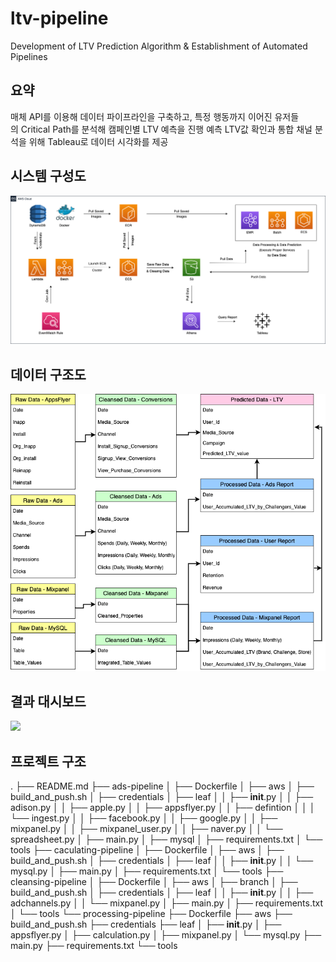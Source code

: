 # ltv-pipeline
Development of LTV Prediction Algorithm &amp; Establishment of Automated Pipelines

## 요약
매체 API를 이용해 데이터 파이프라인을 구축하고, 특정 행동까지 이어진 유저들의 Critical Path를 분석해 캠페인별 LTV 예측을 진행
예측 LTV값 확인과 통합 채널 분석을 위해 Tableau로 데이터 시각화를 제공

## 시스템 구성도
![](/src/system.png)

## 데이터 구조도
![](/src/db.png)

## 결과 대시보드
![](/src/dashboard.jpeg)


## 프로젝트 구조
.
├── README.md
├── ads-pipeline
│   ├── Dockerfile
│   ├── aws
│   ├── build_and_push.sh
│   ├── credentials
│   ├── leaf
│   │   ├── __init__.py
│   │   ├── adison.py
│   │   ├── apple.py
│   │   ├── appsflyer.py
│   │   ├── defintion
│   │   │   └── ingest.py
│   │   ├── facebook.py
│   │   ├── google.py
│   │   ├── mixpanel.py
│   │   ├── mixpanel_user.py
│   │   ├── naver.py
│   │   └── spreadsheet.py
│   ├── main.py
│   ├── mysql
│   ├── requirements.txt
│   └── tools
├── caculating-pipeline
│   ├── Dockerfile
│   ├── aws
│   ├── build_and_push.sh
│   ├── credentials
│   ├── leaf
│   │   ├── __init__.py
│   │   └── mysql.py
│   ├── main.py
│   ├── requirements.txt
│   └── tools
├── cleansing-pipeline
│   ├── Dockerfile
│   ├── aws
│   ├── branch
│   ├── build_and_push.sh
│   ├── credentials
│   ├── leaf
│   │   ├── __init__.py
│   │   ├── adchannels.py
│   │   └── mixpanel.py
│   ├── main.py
│   ├── requirements.txt
│   └── tools
└── processing-pipeline
    ├── Dockerfile
    ├── aws
    ├── build_and_push.sh
    ├── credentials
    ├── leaf
    │   ├── __init__.py
    │   ├── appsflyer.py
    │   ├── calculation.py
    │   ├── mixpanel.py
    │   └── mysql.py
    ├── main.py
    ├── requirements.txt
    └── tools